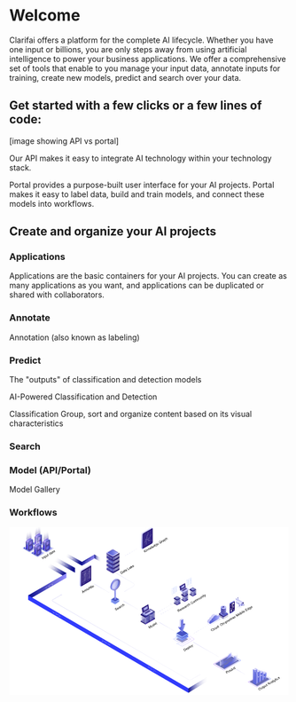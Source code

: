 # Welcome

Clarifai offers a platform for the complete AI lifecycle. Whether you have one input or billions, you are only steps away from using artificial intelligence to power your business applications. We offer a comprehensive set of tools that enable to you manage your input data, annotate inputs for training, create new models, predict and search over your data.


## Get started with a few clicks or a few lines of code:

[image showing API vs portal]

Our API makes it easy to integrate AI technology within your technology stack.

Portal provides a purpose-built user interface for your AI projects. Portal makes it easy to label data, build and train models, and connect these models into workflows.


## Create and organize your AI projects

### Applications

Applications are the basic containers for your AI projects. You can create as many applications as you want, and applications can be duplicated or shared with collaborators.


### Annotate

Annotation (also known as labeling)

### Predict

The "outputs" of classification and detection models

AI-Powered Classification and Detection

Classification
Group, sort and organize content based on its visual characteristics

### Search


### Model (API/Portal)

Model Gallery



### Workflows



![](/images/platform_diagram.jpg)
